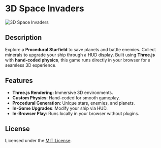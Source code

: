 # 3D Space Invaders

![3D Space Invaders](https://i.ibb.co/kGZ8Y4r/Screenshot-2024-11-26-at-7-12-54-PM.png)

## Description

Explore a **Procedural Starfield** to save planets and battle enemies. Collect minerals to upgrade your ship through a HUD display. Built using **Three.js** with **hand-coded physics**, this game runs directly in your browser for a seamless 3D experience.

## Features

- **Three.js Rendering**: Immersive 3D environments.
- **Custom Physics**: Hand-coded for smooth gameplay.
- **Procedural Generation**: Unique stars, enemies, and planets.
- **In-Game Upgrades**: Modify your ship via HUD.
- **In-Browser Play**: Runs locally in your browser without plugins.

## License

Licensed under the [MIT License](LICENSE).
